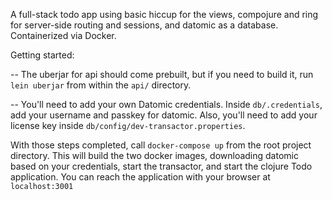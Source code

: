 A full-stack todo app using basic hiccup for the views, compojure and ring for server-side routing and sessions, and datomic as a database. Containerized via Docker.

Getting started: 

  -- The uberjar for api should come prebuilt, but if you need to build it, run `lein uberjar` from within the `api/` directory.

  -- You'll need to add your own Datomic credentials. Inside `db/.credentials`, add your username and passkey for datomic. Also, you'll need to add your license key inside `db/config/dev-transactor.properties`.

With those steps completed, call `docker-compose up` from the root project directory. This will build the two docker images, downloading datomic based on your credentials, start the transactor, and start the clojure Todo application. You can reach the application with your browser at `localhost:3001`
